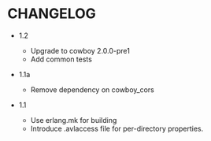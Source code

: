 # CHANGELOG

* 1.2
  * Upgrade to cowboy 2.0.0-pre1
  * Add common tests

* 1.1a
  * Remove dependency on cowboy_cors

* 1.1
  * Use erlang.mk for building
  * Introduce .avlaccess file for per-directory properties.
  
